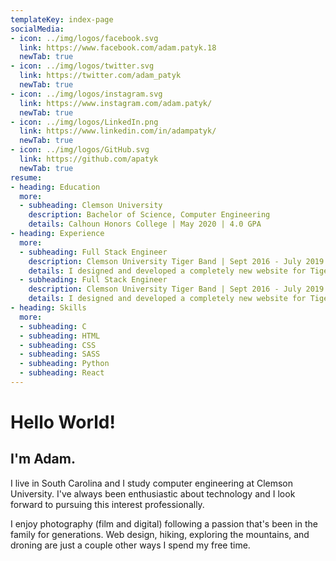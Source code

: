 ```yaml
---
templateKey: index-page
socialMedia:
- icon: ../img/logos/facebook.svg
  link: https://www.facebook.com/adam.patyk.18
  newTab: true
- icon: ../img/logos/twitter.svg
  link: https://twitter.com/adam_patyk
  newTab: true
- icon: ../img/logos/instagram.svg
  link: https://www.instagram.com/adam.patyk/
  newTab: true
- icon: ../img/logos/LinkedIn.png
  link: https://www.linkedin.com/in/adampatyk/
  newTab: true
- icon: ../img/logos/GitHub.svg
  link: https://github.com/apatyk
  newTab: true
resume:
- heading: Education
  more:
  - subheading: Clemson University
    description: Bachelor of Science, Computer Engineering
    details: Calhoun Honors College | May 2020 | 4.0 GPA
- heading: Experience
  more:
  - subheading: Full Stack Engineer
    description: Clemson University Tiger Band | Sept 2016 - July 2019
    details: I designed and developed a completely new website for Tiger Band, Clemson University Drumline, and Clemson University Tiger Band Association (CUTBA) working on a team of 3 students. We also worked continuously throughout this time on updates and improvements wherever possible. Overall, we helped to improve the web experience for Tiger Band.
  - subheading: Full Stack Engineer
    description: Clemson University Tiger Band | Sept 2016 - July 2019
    details: I designed and developed a completely new website for Tiger Band, Clemson University Drumline, and Clemson University Tiger Band Association (CUTBA) working on a team of 3 students. We also worked continuously throughout this time on updates and improvements wherever possible. Overall, we helped to improve the web experience for Tiger Band.
- heading: Skills
  more:
  - subheading: C
  - subheading: HTML
  - subheading: CSS
  - subheading: SASS
  - subheading: Python
  - subheading: React
---
```

# Hello World!

## I'm Adam.

I live in South Carolina and I study computer engineering at Clemson University. I've always been enthusiastic about technology and I look forward to pursuing this interest professionally. 

I enjoy photography (film and digital) following a passion that's been in the family for generations. Web design, hiking, exploring the mountains, and droning are just a couple other ways I spend my free time.